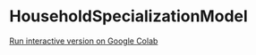 # HouseholdSpecializationModel

[Run interactive version on Google Colab](https://colab.research.google.com/github/JeppeDruedahl/HouseholdSpecializationModel/blob/main/Model.ipynb)